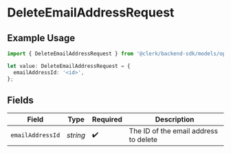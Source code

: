 # DeleteEmailAddressRequest

## Example Usage

```typescript
import { DeleteEmailAddressRequest } from '@clerk/backend-sdk/models/operations';

let value: DeleteEmailAddressRequest = {
  emailAddressId: '<id>',
};
```

## Fields

| Field            | Type     | Required           | Description                           |
| ---------------- | -------- | ------------------ | ------------------------------------- |
| `emailAddressId` | _string_ | :heavy_check_mark: | The ID of the email address to delete |
